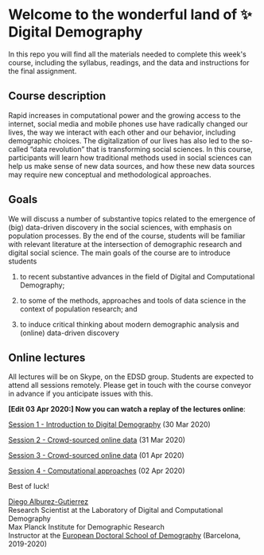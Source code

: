 # Welcome to the wonderful land of :sparkles: Digital Demography

In this repo you will find all the materials needed to complete this week's course, including the syllabus, readings, and the data and instructions for the final assignment. 

## Course description

Rapid increases in computational power and the growing access to the internet, social media and mobile phones use have radically changed our lives, the way we interact with each other and our behavior, including demographic choices. The digitalization of our lives has also led to the so-called “data revolution” that is transforming social sciences. In this course,  participants will learn how  traditional  methods  used  in  social  sciences  can help  us  make  sense  of  new  data  sources,  and  how  these  new  data  sources  may  require new conceptual and methodological approaches.

## Goals

We  will  discuss  a  number  of  substantive  topics  related  to  the emergence of (big) data-driven discovery in the social sciences, with emphasis on population processes. By the end of the course, students will be familiar with relevant literature at the intersection of demographic research and digital  social science. The main goals of the course are to introduce students

1. to recent substantive advances in the field of Digital and Computational Demography;

2. to some  of  the  methods,  approaches  and  tools  of data  science  in  the  context  of population  research; and

3. to induce critical thinking about modern demographic analysis and (online) data-driven discovery

## Online lectures

All lectures will be on Skype, on the EDSD group. Students are expected to attend all sessions remotely. 
Please get in touch with the course conveyor in advance if you anticipate issues with this.


**[Edit 03 Apr 2020:] Now you can watch a replay of the lectures online**:

[Session 1 - Introduction to Digital Demography](https://youtu.be/EuzTgh-1b38) (30 Mar 2020)

[Session 2 - Crowd-sourced online data](https://youtu.be/UADCQvzXb4U) (31 Mar 2020)

[Session 3 - Crowd-sourced online data](https://youtu.be/gY12RkPESeY) (01 Apr 2020)

[Session 4 - Computational approaches](https://youtu.be/b8s7XFxCEzw) (02 Apr 2020)

Best of luck!

[Diego Alburez-Gutierrez](https://www.demogr.mpg.de/en/about_us_6113/staff_directory_1899/diego_alburez_gutierrez_3783)  
Research Scientist at the Laboratory of Digital and Computational Demography  
Max Planck Institute for Demographic Research  
Instructor at the [European Doctoral School of Demography](https://ced.uab.cat/en/courses/edsd/) (Barcelona, 2019-2020)